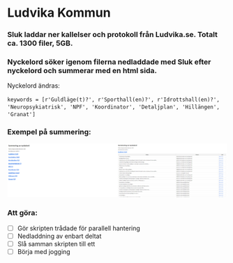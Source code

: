 # Ludvika Kommun

### **Sluk** laddar ner kallelser och protokoll från Ludvika.se. Totalt ca. 1300 filer, 5GB.
### **Nyckelord** söker igenom filerna nedladdade med Sluk efter nyckelord och summerar med en html sida.

Nyckelord ändras:

`keywords = [r'Guldläge(t)?', r'Sporthall(en)?', r'Idrottshall(en)?', 'Neuropsykiatrisk', 'NPF', 'Koordinator', 'Detaljplan', 'Hillängen', 'Granat']`

### Exempel på summering:
<img src="Exempel 01.png" width="50%"><img src="Exempel 02.png" width="50%">

### Att göra:
- [ ] Gör skripten trådade för parallell hantering
- [ ] Nedladdning av enbart deltat
- [ ] Slå samman skripten till ett
- [ ] Börja med jogging